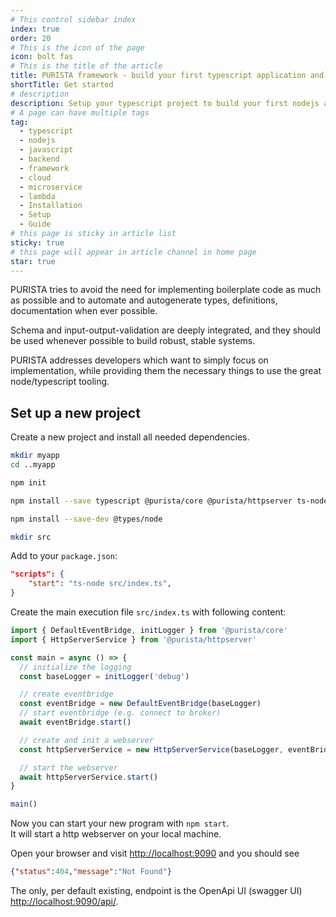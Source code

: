 ```yaml
---
# This control sidebar index
index: true
order: 20
# This is the icon of the page
icon: bolt fas
# This is the title of the article
title: PURISTA framework - build your first typescript application and run on nodejs
shortTitle: Get started
# description
description: Setup your typescript project to build your first nodejs application based on the PURISTA backend framework.
# A page can have multiple tags
tag:
  - typescript
  - nodejs
  - javascript
  - backend
  - framework
  - cloud
  - microservice
  - lambda
  - Installation
  - Setup
  - Guide
# this page is sticky in article list
sticky: true
# this page will appear in article channel in home page
star: true
---
```


PURISTA tries to avoid the need for implementing boilerplate code as much as possible and to automate and autogenerate types, definitions, documentation when ever possible.

Schema and input-output-validation are deeply integrated, and they should be used whenever possible to build robust, stable systems.

PURISTA addresses developers which want to simply focus on implementation, while providing them the necessary things to use the great node/typescript tooling.

## Set up a new project

Create a new project and install all needed dependencies.

```sh
mkdir myapp
cd ..myapp

npm init

npm install --save typescript @purista/core @purista/httpserver ts-node

npm install --save-dev @types/node

mkdir src
```

Add to your `package.json`:

```json
"scripts": {
    "start": "ts-node src/index.ts",
}
```

Create the main execution file `src/index.ts` with following content:

```typescript
import { DefaultEventBridge, initLogger } from '@purista/core'
import { HttpServerService } from '@purista/httpserver'

const main = async () => {
  // initialize the logging
  const baseLogger = initLogger('debug')

  // create eventbridge
  const eventBridge = new DefaultEventBridge(baseLogger)
  // start eventbridge (e.g. connect to broker)
  await eventBridge.start()

  // create and init a webserver
  const httpServerService = new HttpServerService(baseLogger, eventBridge)

  // start the webserver
  await httpServerService.start()
}

main()

```

Now you can start your new program with `npm start`.  
It will start a http webserver on your local machine.  

Open your browser and visit [http://localhost:9090](http://localhost:9090) and you should see

```json
{"status":404,"message":"Not Found"}
```

The only, per default existing, endpoint is the OpenApi UI (swagger UI) [http://localhost:9090/api/](http://localhost:9090/api/).
